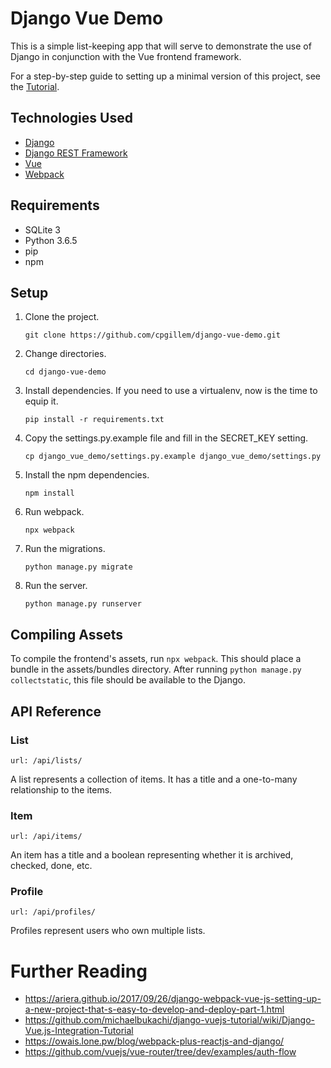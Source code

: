 # Django Vue Demo

This is a simple list-keeping app that will serve to demonstrate the use of Django in conjunction with the Vue frontend framework.

For a step-by-step guide to setting up a minimal version of this project, see the [Tutorial](https://github.com/cpgillem/django-vue-demo/wiki/Tutorial).

## Technologies Used

- [Django](http://djangoproject.com)
- [Django REST Framework](http://www.django-rest-framework.org/)
- [Vue](http://vuejs.org)
- [Webpack](http://webpack.js.org)

## Requirements

- SQLite 3
- Python 3.6.5
- pip
- npm

## Setup

1. Clone the project.

   `git clone https://github.com/cpgillem/django-vue-demo.git`

1. Change directories.

   `cd django-vue-demo`

1. Install dependencies. If you need to use a virtualenv, now is the time to equip it.

   `pip install -r requirements.txt`

1. Copy the settings.py.example file and fill in the SECRET_KEY setting.

   `cp django_vue_demo/settings.py.example django_vue_demo/settings.py`

1. Install the npm dependencies.

   `npm install`

1. Run webpack.

   `npx webpack`

1. Run the migrations.

   `python manage.py migrate`

1. Run the server.

   `python manage.py runserver`

## Compiling Assets

To compile the frontend's assets, run `npx webpack`. This should place a bundle in the assets/bundles directory. After running `python manage.py collectstatic`, this file should be available to the Django.

## API Reference

### List
`url: /api/lists/`

A list represents a collection of items. It has a title and a one-to-many relationship to the items.

### Item
`url: /api/items/`

An item has a title and a boolean representing whether it is archived, checked, done, etc.

### Profile
`url: /api/profiles/`

Profiles represent users who own multiple lists.

# Further Reading

- https://ariera.github.io/2017/09/26/django-webpack-vue-js-setting-up-a-new-project-that-s-easy-to-develop-and-deploy-part-1.html
- https://github.com/michaelbukachi/django-vuejs-tutorial/wiki/Django-Vue.js-Integration-Tutorial
- https://owais.lone.pw/blog/webpack-plus-reactjs-and-django/
- https://github.com/vuejs/vue-router/tree/dev/examples/auth-flow